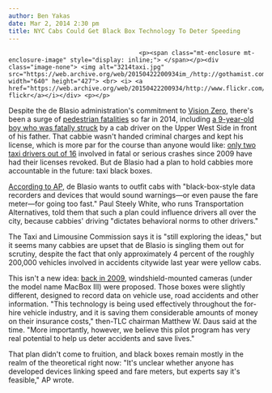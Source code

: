 ```yaml
---
author: Ben Yakas
date: Mar 2, 2014 2:30 pm
title: NYC Cabs Could Get Black Box Technology To Deter Speeding
---
```


	
										<p><span class="mt-enclosure mt-enclosure-image" style="display: inline;"> </span></p><div class="image-none"> <img alt="3214taxi.jpg" src="https://web.archive.org/web/20150422200934im_/http://gothamist.com/attachments/byakas/3214taxi.jpg" width="640" height="427"> <br> <i> <a href="https://web.archive.org/web/20150422200934/http://www.flickr.com/photos/edcnyc/12563398694/">eddiec3&apos;s flickr</a></i></div> <p></p>

<p>Despite the de Blasio administration&apos;s commitment to <a href="https://web.archive.org/web/20150422200934/http://gothamist.com/tags/visionzero">Vision Zero</a>, there&apos;s been a surge of <a href="https://web.archive.org/web/20150422200934/http://gothamist.com/tags/pedestrianfatalities">pedestrian fatalities</a> so far in 2014, including <a href="https://web.archive.org/web/20150422200934/http://gothamist.com/tags/cooperstock">a 9-year-old boy who was fatally struck</a> by a cab driver on the Upper West Side in front of his father. That cabbie wasn&apos;t handed criminal charges and kept his license, which is more par for the course than anyone would like: <a href="https://web.archive.org/web/20150422200934/http://gothamist.com/2014/02/09/cabbies_keep_driving_despite_fatal.php">only two taxi drivers out of 16</a> involved in fatal or serious crashes since 2009 have had their licenses revoked. But de Blasio had a plan to hold cabbies more accountable in the future: taxi black boxes.</p>

<p><a href="https://web.archive.org/web/20150422200934/http://www.silive.com/news/index.ssf/2014/03/nyc_eyes_plans_to_prod_taxis_t.html">According to AP</a>, de Blasio wants to outfit cabs with &quot;black-box-style data recorders and devices that would sound warnings&#x2014;or even pause the fare meter&#x2014;for going too fast.&quot; Paul Steely White, who runs Transportation Alternatives, told them that such a plan could influence drivers all over the city, because cabbies&apos; driving &quot;dictates behavioral norms to other drivers.&quot;</p>

<p>The Taxi and Limousine Commission says it is &quot;still exploring the ideas,&quot; but it seems many cabbies are upset that de Blasio is singling them out for scrutiny, despite the fact that only approximately 4 percent of the roughly 200,000 vehicles involved in accidents citywide last year were yellow cabs.</p>

<p>This isn&apos;t a new idea: <a href="https://web.archive.org/web/20150422200934/http://cityroom.blogs.nytimes.com/2009/01/05/a-black-box-for-taxicabs/">back in 2009</a>, windshield-mounted cameras (under the model name MacBox III) were proposed. Those boxes were slightly different, designed to record data on vehicle use, road accidents and other information. &quot;This technology is being used effectively throughout the for-hire vehicle industry, and it is saving them considerable amounts of money on their insurance costs,&quot; then-TLC chairman Matthew W. Daus said at the time. &quot;More importantly, however, we believe this pilot program has very real potential to help us deter accidents and save lives.&quot;</p>

<p>That plan didn&apos;t come to fruition, and black boxes remain mostly in the realm of the theoretical right now: &quot;It&apos;s unclear whether anyone has developed devices linking speed and fare meters, but experts say it&apos;s feasible,&quot; AP wrote.<br>
</p>					
										
									
				